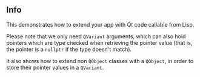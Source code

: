 
Info
----

This demonstrates how to extend your app with Qt code callable from Lisp.

Please note that we only need `QVariant` arguments, which can also hold
pointers which are type checked when retrieving the pointer value (that is,
the pointer is a `nullptr` if the type doesn't match).

It also shows how to extend non `QObject` classes with a `QObject`, in order
to store their pointer values in a `QVariant`.
